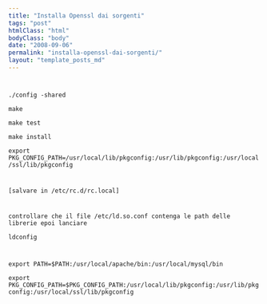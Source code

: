 ```yaml
---
title: "Installa Openssl dai sorgenti"
tags: "post"
htmlClass: "html"
bodyClass: "body"
date: "2008-09-06"
permalink: "installa-openssl-dai-sorgenti/"
layout: "template_posts_md"
---
```

<p><code></p>
<p>./config -shared<br />
make<br />
make test<br />
make install<br />
export PKG_CONFIG_PATH=/usr/local/lib/pkgconfig:/usr/lib/pkgconfig:/usr/local/ssl/lib/pkgconfig</p>
<p>[salvare in /etc/rc.d/rc.local]</p>
<p>controllare che il file /etc/ld.so.conf contenga le path delle librerie epoi lanciare<br />
ldconfig</p>
<p>export PATH=$PATH:/usr/local/apache/bin:/usr/local/mysql/bin<br />
export PKG_CONFIG_PATH=$PKG_CONFIG_PATH:/usr/local/lib/pkgconfig:/usr/lib/pkgconfig:/usr/local/ssl/lib/pkgconfig<br />
</code></p>

